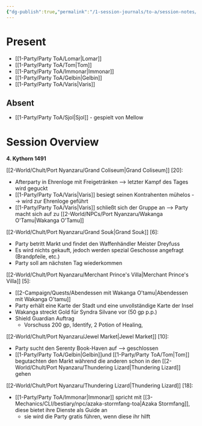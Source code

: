 ```yaml
---
{"dg-publish":true,"permalink":"/1-session-journals/to-a/session-notes/2024-12-12-to-a-s002/","tags":["journal"]}
---
```



# Present



- [[1-Party/Party ToA/Lomar\|Lomar]]
- [[1-Party/Party ToA/Tom\|Tom]]
- [[1-Party/Party ToA/Immonar\|Immonar]]
- [[1-Party/Party ToA/Gelbin\|Gelbin]]
- [[1-Party/Party ToA/Varis\|Varis]]

## Absent



- [[1-Party/Party ToA/Sjol\|Sjol]]  - gespielt von Mellow





# Session Overview



**4. Kythorn 1491**

[[2-World/Chult/Port Nyanzaru/Grand Coliseum\|Grand Coliseum]] [20]:
- Afterparty in Ehrenloge mit Freigetränken --> letzter Kampf des Tages wird geguckt
- [[1-Party/Party ToA/Varis\|Varis]] besiegt seinen Kontrahenten mühelos --> wird zur Ehrenloge geführt
- [[1-Party/Party ToA/Varis\|Varis]] schließt sich der Gruppe an --> Party macht sich auf zu [[2-World/NPCs/Port Nyanzaru/Wakanga O'Tamu\|Wakanga O'Tamu]]

[[2-World/Chult/Port Nyanzaru/Grand Souk\|Grand Souk]] [6]:
- Party betritt Markt und findet den Waffenhändler Meister Dreyfuss
- Es wird nichts gekauft, jedoch werden spezial Geschosse angefragt (Brandpfeile, etc.)
- Party soll am nächsten Tag wiederkommen

[[2-World/Chult/Port Nyanzaru/Merchant Prince's Villa\|Merchant Prince's Villa]] [5]:
- [[2-Campaign/Quests/Abendessen mit Wakanga O'tamu\|Abendessen mit Wakanga O'tamu]]
- Party erhält eine Karte der Stadt und eine unvollständige Karte der Insel
- Wakanga streckt Gold für Syndra Silvane vor (50 gp p.p.)
- Shield Guardian Auftrag
	- Vorschuss 200 gp, Identify, 2 Potion of Healing,

[[2-World/Chult/Port Nyanzaru/Jewel Market\|Jewel Market]] [10]:
- Party sucht den Serenty Book-Haven auf --> geschlossen
- [[1-Party/Party ToA/Gelbin\|Gelbin]]und [[1-Party/Party ToA/Tom\|Tom]] begutachten den Markt während die anderen schon in den [[2-World/Chult/Port Nyanzaru/Thundering Lizard\|Thundering Lizard]] gehen

[[2-World/Chult/Port Nyanzaru/Thundering Lizard\|Thundering Lizard]] [18]:
- [[1-Party/Party ToA/Immonar\|Immonar]] spricht mit [[3-Mechanics/CLI/bestiary/npc/azaka-stormfang-toa\|Azaka Stormfang]], diese bietet ihre Dienste als Guide an
	- sie wird die Party gratis führen, wenn diese ihr hilft